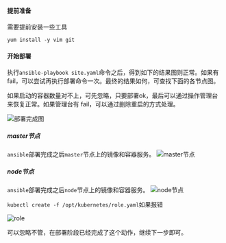 #### 提前准备

需要提前安装一些工具

```
yum install -y vim git
```


#### 开始部署
执行`ansible-playbook site.yaml`命令之后，得到如下的结果图则正常。如果有 fail，可以尝试再执行部署命令一次。最终的结果如何，可查找下面的各节点图。

如果启动的容器数量对不上，可先忽略，只要部署ok，最后可以通过操作管理台来恢复正常。如果管理台有 fail，可以通过删除重启的方式处理。

![部署完成图](https://i.ibb.co/L6ywvh7/k8s.png)

##### master节点

`ansible`部署完成之后`master`节点上的镜像和容器服务。
![master节点](https://i.ibb.co/TTYqxdY/master.png)

##### node节点

`ansible`部署完成之后`node`节点上的镜像和容器服务。
![node节点](https://i.ibb.co/rMxn7bN/node.png)


`kubectl create -f /opt/kubernetes/role.yaml`如果报错

![role](https://i.ibb.co/M6RGM7F/role.png)

可以忽略不管，在部署阶段已经完成了这个动作，继续下一步即可。